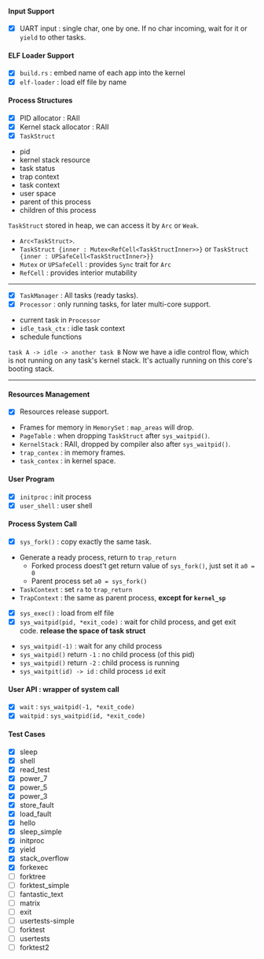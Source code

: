 #### Input Support
- [x] UART input : single char, one by one.
If no char incoming, wait for it or `yield` to other tasks.

#### ELF Loader Support
- [x] `build.rs` : embed name of each app into the kernel
- [x] `elf-loader` : load elf file by name

#### Process Structures

- [x] PID allocator : RAII
- [x] Kernel stack allocator : RAII
- [x] `TaskStruct`
- pid
- kernel stack resource
- task status
- trap context
- task context
- user space
- parent of this process    
- children of this process

`TaskStruct` stored in heap, we can access it by `Arc` or `Weak`.
- `Arc<TaskStruct>`.
- `TaskStruct {inner : Mutex<RefCell<TaskStructInner>>}` or `TaskStruct {inner : UPSafeCell<TaskStructInner>}}`
- `Mutex` or `UPSafeCell` : provides `Sync` trait for `Arc`
- `RefCell` : provides interior mutability

***

- [x] `TaskManager` : All tasks (ready tasks).
- [x] `Processor` : only running tasks, for later multi-core support.

- current task in `Processor`
- `idle_task_ctx` : idle task context
- schedule functions


`task A -> idle -> another task B` Now we have a idle control flow, which is not running on any task's kernel stack. It's actually running on this core's booting stack.

***

#### Resources Management

- [x] Resources release support.
- Frames for memory in `MemorySet` : `map_areas` will drop.
- `PageTable` : when dropping `TaskStruct` after `sys_waitpid()`.
- `KernelStack` : RAII, dropped by compiler also after `sys_waitpid()`.
- `trap_contex` : in memory frames.
- `task_contex` : in kernel space.

#### User Program

- [x] `initproc` : init process
- [x] `user_shell` : user shell 

#### Process System Call

- [x] `sys_fork()` : copy exactly the same task.
- Generate a ready process, return to `trap_return` 
  - Forked process doest't get return value of `sys_fork()`, just set it `a0 = 0`
  - Parent process set `a0 = sys_fork()`
- `TaskContext` : set `ra` to `trap_return`
- `TrapContext` : the same as parent process, **except for `kernel_sp`**
- [x] `sys_exec()` : load from elf file
- [x] `sys_waitpid(pid, *exit_code)` : wait for child process, and get exit code. **release the space of task struct**
- `sys_waitpid(-1)` : wait for any child process
- `sys_waitpid()` return `-1` : no child process (of this pid)
- `sys_waitpid()` return `-2` : child process is running
- `sys_waitpit(id) -> id` : child process `id` exit

#### User API : wrapper of system call

- [x] `wait` : `sys_waitpid(-1, *exit_code)`
- [x] `waitpid` : `sys_waitpid(id, *exit_code)`

#### Test Cases

- [x] sleep
- [x] shell
- [x] read_test
- [x] power_7
- [x] power_5
- [x] power_3
- [x] store_fault
- [x] load_fault
- [x] hello
- [x] sleep_simple
- [x] initproc
- [x] yield
- [x] stack_overflow
- [x] forkexec
- [ ] forktree
- [ ] forktest_simple
- [ ] fantastic_text
- [ ] matrix
- [ ] exit
- [ ] usertests-simple
- [ ] forktest
- [ ] usertests
- [ ] forktest2